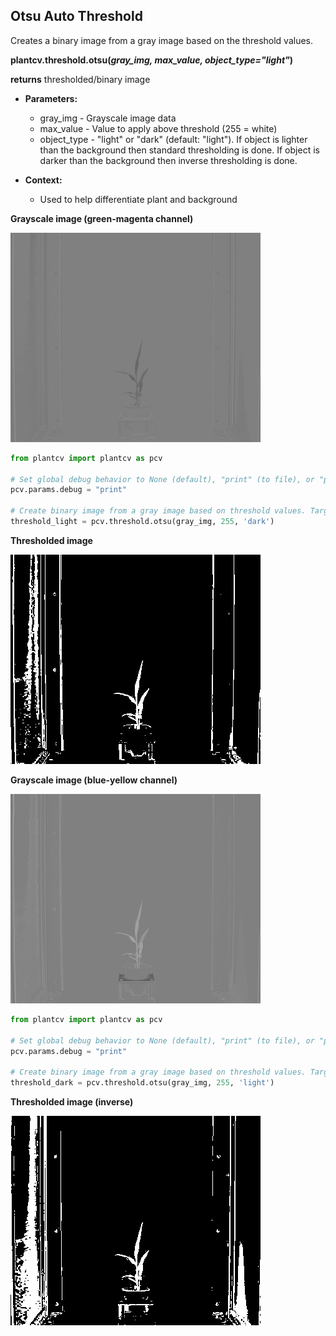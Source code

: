 ## Otsu Auto Threshold

Creates a binary image from a gray image based on the threshold values. 

**plantcv.threshold.otsu(*gray_img, max_value, object_type="light"*)**

**returns** thresholded/binary image

- **Parameters:**
    - gray_img - Grayscale image data
    - max_value - Value to apply above threshold (255 = white)
    - object_type - "light" or "dark" (default: "light"). If object is lighter than the background then standard 
    thresholding is done. If object is darker than the background then inverse thresholding is done.
   
- **Context:**
    - Used to help differentiate plant and background

**Grayscale image (green-magenta channel)**

![Screenshot](img/documentation_images/otsu_threshold/original_image1.jpg)


```python
from plantcv import plantcv as pcv

# Set global debug behavior to None (default), "print" (to file), or "plot" (Jupyter Notebooks or X11)
pcv.params.debug = "print"

# Create binary image from a gray image based on threshold values. Targeting light objects in the image.
threshold_light = pcv.threshold.otsu(gray_img, 255, 'dark')
```

**Thresholded image**

![Screenshot](img/documentation_images/otsu_threshold/thresholded_dark.jpg)

**Grayscale image (blue-yellow channel)**

![Screenshot](img/documentation_images/otsu_threshold/original_image.jpg)

```python
from plantcv import plantcv as pcv

# Set global debug behavior to None (default), "print" (to file), or "plot" (Jupyter Notebooks or X11)
pcv.params.debug = "print"

# Create binary image from a gray image based on threshold values. Targeting dark objects in the image.
threshold_dark = pcv.threshold.otsu(gray_img, 255, 'light')
```

**Thresholded image (inverse)**

![Screenshot](img/documentation_images/otsu_threshold/thresholded_light.jpg)
